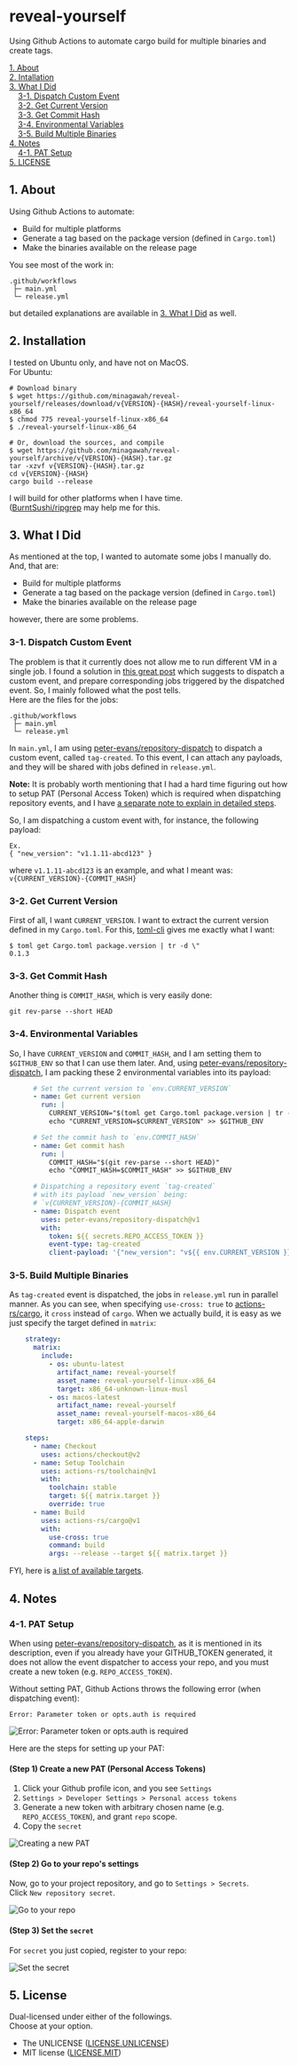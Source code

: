 # reveal-yourself

Using Github Actions to automate cargo build for multiple binaries and create tags.

[1. About](#1-about)  
[2. Intallation](#2-installation)  
[3. What I Did](#3-what-i-did)  
&nbsp; &nbsp; [3-1. Dispatch Custom Event](#3-1-dispatch-custom-event)  
&nbsp; &nbsp; [3-2. Get Current Version](#3-2-get-current-version)  
&nbsp; &nbsp; [3-3. Get Commit Hash](#3-3-get-commit-hash)  
&nbsp; &nbsp; [3-4. Environmental Variables](#3-4-environmental-variables)  
&nbsp; &nbsp; [3-5. Build Multiple Binaries](#3-5-build-multipe-binaries)  
[4. Notes](#4-notes)  
&nbsp; &nbsp; [4-1. PAT Setup](#4-1-pat-setup)  
[5. LICENSE](#5-license)  


## 1. About

Using Github Actions to automate:

- Build for multiple platforms
- Generate a tag based on the package version (defined in `Cargo.toml`)
- Make the binaries available on the release page

You see most of the work in:

```
.github/workflows
 ├─ main.yml
 └─ release.yml
```

but detailed explanations are available in
[3. What I Did](#3-what-i-did) as well.


## 2. Installation

I tested on Ubuntu only, and have not on MacOS.  
For Ubuntu:

```
# Download binary
$ wget https://github.com/minagawah/reveal-yourself/releases/download/v{VERSION}-{HASH}/reveal-yourself-linux-x86_64
$ chmod 775 reveal-yourself-linux-x86_64
$ ./reveal-yourself-linux-x86_64

# Or, download the sources, and compile
$ wget https://github.com/minagawah/reveal-yourself/archive/v{VERSION}-{HASH}.tar.gz
tar -xzvf v{VERSION}-{HASH}.tar.gz
cd v{VERSION}-{HASH}
cargo build --release
```

I will build for other platforms when I have time.  
([BurntSushi/ripgrep](https://github.com/BurntSushi/ripgrep/tree/31adff6f3c4bfefc9e77df40871f2989443e6827#installation)
may help me for this.


## 3. What I Did

As mentioned at the top, I wanted to automate some jobs I manually do.  
And, that are:

- Build for multiple platforms
- Generate a tag based on the package version (defined in `Cargo.toml`)
- Make the binaries available on the release page

however, there are some problems.

### 3-1. Dispatch Custom Event

The problem is that it currently does not allow me to run
different VM in a single job.
I found a solution in
[this great post](https://mateuscosta.me/rust-releases-with-github-actions)
which suggests to dispatch a custom event,
and prepare corresponding jobs triggered by the dispatched event.
So, I mainly followed what the post tells.  
Here are the files for the jobs:

```
.github/workflows
 ├─ main.yml
 └─ release.yml
```

In `main.yml`, I am using
[peter-evans/repository-dispatch](https://github.com/peter-evans/repository-dispatch)
to dispatch a custom event, called `tag-created`.
To this event, I can attach any payloads,
and they will be shared  with jobs defined in `release.yml`.

**Note:**
It is probably worth mentioning that
I had a hard time figuring out how to setup PAT (Personal Access Token)
which is required when dispatching repository events,
and I have [a separate note to explain in detailed steps](#4-1-pat-setup).

So, I am dispatching a custom event with, for instance, the following payload:

```
Ex.
{ "new_version": "v1.1.11-abcd123" }
```

where `v1.1.11-abcd123` is an example,
and what I meant was: `v{CURRENT_VERSION}-{COMMIT_HASH}`

### 3-2. Get Current Version

First of all, I want `CURRENT_VERSION`.
I want to extract the current version defined in my `Cargo.toml`.
For this,
[toml-cli](https://crates.io/crates/toml-cli)
gives me exactly what I want:

```
$ toml get Cargo.toml package.version | tr -d \"
0.1.3
```

### 3-3. Get Commit Hash

Another thing is `COMMIT_HASH`,
which is very easily done:

```
git rev-parse --short HEAD
```

### 3-4. Environmental Variables

So, I have `CURRENT_VERSION` and `COMMIT_HASH`,
and I am setting them to `$GITHUB_ENV`
so that I can use them later.
And, using
[peter-evans/repository-dispatch](https://github.com/peter-evans/repository-dispatch),
I am packing these 2 environmental variables into its payload:

```yaml
      # Set the current version to `env.CURRENT_VERSION`
      - name: Get current version
        run: |
          CURRENT_VERSION="$(toml get Cargo.toml package.version | tr -d \")"
          echo "CURRENT_VERSION=$CURRENT_VERSION" >> $GITHUB_ENV

      # Set the commit hash to `env.COMMIT_HASH`
      - name: Get commit hash
        run: |
          COMMIT_HASH="$(git rev-parse --short HEAD)"
          echo "COMMIT_HASH=$COMMIT_HASH" >> $GITHUB_ENV

      # Dispatching a repository event `tag-created`
      # with its payload `new_version` being:
      # `v{CURRENT_VERSION}-{COMMIT_HASH}
      - name: Dispatch event
        uses: peter-evans/repository-dispatch@v1
        with:
          token: ${{ secrets.REPO_ACCESS_TOKEN }}
          event-type: tag-created
          client-payload: '{"new_version": "v${{ env.CURRENT_VERSION }}-${{ env.COMMIT_HASH }}"}'
```

### 3-5. Build Multiple Binaries

As `tag-created` event is dispatched, the jobs in `release.yml` run in parallel manner.
As you can see, when specifying `use-cross: true` to
[actions-rs/cargo](https://github.com/actions-rs/cargo),
it `cross` instead of `cargo`. When we actually build,
it is easy as we just specify the target defined in `matrix`:

```yaml
    strategy:
      matrix:
        include:
          - os: ubuntu-latest
            artifact_name: reveal-yourself
            asset_name: reveal-yourself-linux-x86_64
            target: x86_64-unknown-linux-musl
          - os: macos-latest
            artifact_name: reveal-yourself
            asset_name: reveal-yourself-macos-x86_64
            target: x86_64-apple-darwin

    steps:
      - name: Checkout
        uses: actions/checkout@v2
      - name: Setup Toolchain
        uses: actions-rs/toolchain@v1
        with:
          toolchain: stable
          target: ${{ matrix.target }}
          override: true
      - name: Build
        uses: actions-rs/cargo@v1
        with:
          use-cross: true
          command: build
          args: --release --target ${{ matrix.target }}
```

FYI, here is
[a list of available targets](https://doc.rust-lang.org/beta/rustc/platform-support.html).


## 4. Notes

### 4-1. PAT Setup

When using
[peter-evans/repository-dispatch](https://github.com/peter-evans/repository-dispatch),
as it is mentioned in its description,
even if you already have your GITHUB_TOKEN generated,
it does not allow the event dispatcher to access your repo,
and you must create a new token (e.g. `REPO_ACCESS_TOKEN`).

Without setting PAT, Github Actions throws the following error (when dispatching event):
```
Error: Parameter token or opts.auth is required
```

![Error: Parameter token or opts.auth is required](pat_00.png)

Here are the steps for setting up your PAT:

#### (Step 1) Create a new PAT (Personal Access Tokens)

1. Click your Github profile icon, and you see `Settings`
2. `Settings > Developer Settings > Personal access tokens`
3. Generate a new token with arbitrary chosen name (e.g. `REPO_ACCESS_TOKEN`), and grant `repo` scope.
4. Copy the `secret`

![Creating a new PAT](pat_01.png)

#### (Step 2) Go to your repo's settings

Now, go to your project repository, and go to `Settings > Secrets`.  
Click `New repository secret`.

![Go to your repo](pat_02.png)

#### (Step 3) Set the `secret`

For `secret` you just copied, register to your repo:

![Set the secret](pat_03.png)


## 5. License

Dual-licensed under either of the followings.  
Choose at your option.

- The UNLICENSE ([LICENSE.UNLICENSE](LICENSE.UNLICENSE))
- MIT license ([LICENSE.MIT](LICENSE.MIT))

